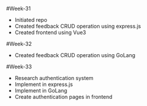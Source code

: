 #Week-31
- Initiated repo
- Created feedback CRUD operation using express.js
- Created frontend using Vue3

#Week-32
- Created feedback CRUD operation using GoLang

#Week-33
- Research authentication system
- Implement in express.js
- Implement in GoLang
- Create authentication pages in frontend